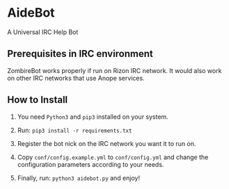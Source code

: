 # AideBot
A Universal IRC Help Bot

## Prerequisites in IRC environment
ZombireBot works properly if run on Rizon IRC network. It would also work on other IRC networks that use Anope services.

## How to Install
1. You need `Python3` and `pip3` installed on your system.

2. Run: `pip3 install -r requirements.txt`

3. Register the bot nick on the IRC network you want it to run on.

4. Copy `conf/config.example.yml` to `conf/config.yml` and change the configuration parameters according to your needs.

5. Finally, run: `python3 aidebot.py` and enjoy!
